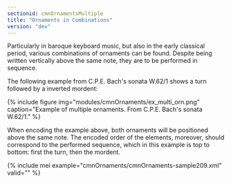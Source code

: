 ```yaml
---
sectionid: cmnOrnamentsMultiple
title: "Ornaments in Combinations"
version: "dev"
---
```


Particularly in baroque keyboard music, but also in the early classical period, various combinations of ornaments can be found. Despite being written vertically above the same note, they are to be performed in sequence.

The following example from C.P.E. Bach's sonata W.62/1 shows a turn followed by a inverted mordent:

{% include figure img="modules/cmnOrnaments/ex_multi_orn.png" caption="Example of multiple ornaments. From C.P.E. Bach's sonata W.62/1." %}

When encoding the example above, both ornaments will be positioned above the same note. The encoded order of the elements, moreover, should correspond to the performed sequence, which in this example is top to bottom: first the turn, then the mordent.

{% include mei example="cmnOrnaments/cmnOrnaments-sample209.xml" valid="" %}
